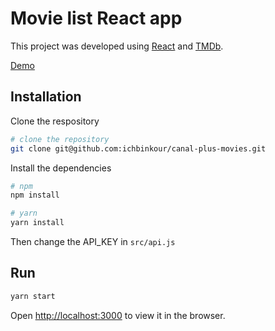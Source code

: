 # Movie list React app

This project was developed using [React](https://reactjs.org/) and [TMDb](https://www.themoviedb.org/).

[Demo](https://determined-archimedes-5c1ebd.netlify.app/)

## Installation

Clone the respository
```bash
# clone the repository
git clone git@github.com:ichbinkour/canal-plus-movies.git
```

Install the dependencies
```bash
# npm
npm install

# yarn
yarn install
```

Then change the API_KEY in `src/api.js`

## Run

```bash
yarn start
```
Open [http://localhost:3000](http://localhost:3000) to view it in the browser.

